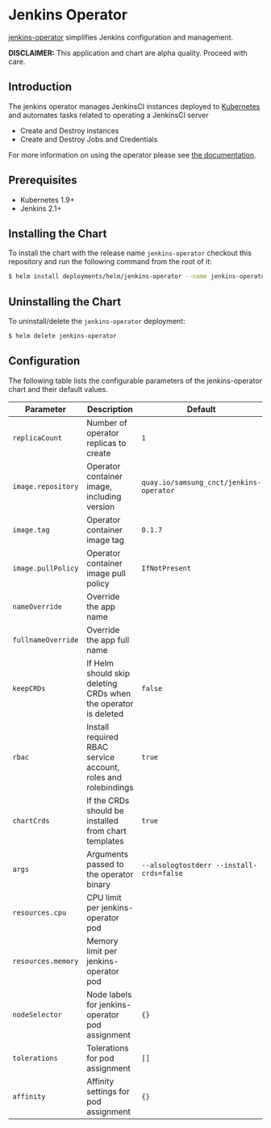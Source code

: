 # Jenkins Operator

[jenkins-operator](https://github.com/samsung-cnct/jenkins-operator) simplifies
Jenkins configuration and management.

**DISCLAIMER:** This application and chart are alpha quality. Proceed with care.

## Introduction

The jenkins operator manages JenkinsCI instances deployed to [Kubernetes](https://k8s.io) and automates tasks related to operating a JenkinsCI server

- Create and Destroy instances
- Create and Destroy Jobs and Credentials

For more information on using the operator please see [the documentation](https://github.com/samsung-cnct/jenkins-operator).

## Prerequisites

- Kubernetes 1.9+
- Jenkins 2.1+

## Installing the Chart

To install the chart with the release name `jenkins-operator` checkout this repository and run the following command from the root of it:

```bash
$ helm install deployments/helm/jenkins-operator --name jenkins-operator
```

## Uninstalling the Chart

To uninstall/delete the `jenkins-operator` deployment:

```bash
$ helm delete jenkins-operator
```

## Configuration

The following table lists the configurable parameters of the jenkins-operator chart and their default values.

| Parameter            | Description                                                      | Default                                      |
| -------------------- | ---------------------------------------------------------------- | -------------------------------------------- |
| `replicaCount`       | Number of operator replicas to create                            | `1`                                          |
| `image.repository`   | Operator container image, including version                      | `quay.io/samsung_cnct/jenkins-operator`      |
| `image.tag`          | Operator container image tag                                     | `0.1.7`                                      |
| `image.pullPolicy`   | Operator container image pull policy                             | `IfNotPresent`                               |
| `nameOverride`       | Override the app name                                            |                                              |
| `fullnameOverride`   | Override the app full name                                       |                                              |
| `keepCRDs`           | If Helm should skip deleting CRDs when the operator is deleted   | `false`                                      |
| `rbac`               | Install required RBAC service account, roles and rolebindings    | `true`                                       |
| `chartCrds`          | If the CRDs should be installed from chart templates             | `true`                                       |
| `args`               | Arguments passed to the operator binary                          | `--alsologtostderr --install-crds=false`     |
| `resources.cpu`      | CPU limit per jenkins-operator pod                               |                                              |
| `resources.memory`   | Memory limit per jenkins-operator pod                            |                                              |
| `nodeSelector`       | Node labels for jenkins-operator pod assignment                  | `{}`                                         |
| `tolerations`        | Tolerations for pod assignment                                   | `[]`                                         |
| `affinity`           | Affinity settings for pod assignment                             | `{}`                                         |